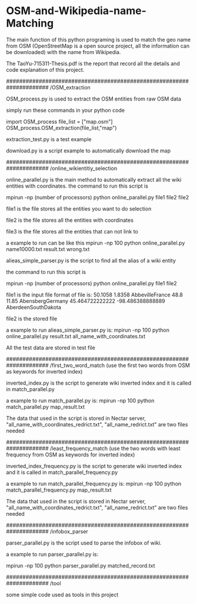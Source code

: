 # OSM-and-Wikipedia-name-Matching

The main function of this python programing is used to match the geo name from OSM (OpenStreetMap is a open source project, all the information can be downloaded) with the name from Wikipedia.

The TaoYu-715311-Thesis.pdf is the report that record all the details and code explanation of this project.

#####################################################################
/OSM_extraction

OSM_process.py is used to extract the OSM entities from raw OSM data

simply run these commands in your python code

import OSM_process
file_list = ["map.osm"]
OSM_process.OSM_extraction(file_list,"map")

extraction_test.py is a test example


download.py is a script example to automatically download the map

#####################################################################
/online_wikientitiy_selection

online_parallel.py is the main method to automatically extract all the wiki entities with coordinates. the command to run this script is 

mpirun -np (number of processors) python online_parallel.py file1 file2 file2

file1 is the file stores all the entities you want to do selection

file2 is the file stores all the entities with coordinates

file3 is the file stores all the entities that can not link to


a example to run can be like this 
mpirun -np 100 python online_parallel.py name10000.txt result.txt wrong.txt


alieas_simple_parser.py is the script to find all the alias of a wiki entity

the command to run this script is 

mpirun -np (number of processors) python online_parallel.py file1 file2

file1 is the input file
format of file is:
50.1058 1.8358 AbbevilleFrance
48.8 11.85 AbensbergGermany
45.464722222222 -98.486388888889 AberdeenSouthDakota

file2 is the stored file

a example to run alieas_simple_parser.py is:
mpirun -np 100 python online_parallel.py result.txt all_name_with_coordinates.txt

All the test data are stored in test file

#####################################################################
/first_two_word_match  (use the first two words from OSM as keywords for inverted index)

inverted_index.py is the script to generate wiki inverted index and it is called in match_parallel.py

a example to run match_parallel.py is:
mpirun -np 100 python match_parallel.py map_result.txt

The data that used in the script is stored in Nectar server, "all_name_with_coordinates_redrict.txt", "all_name_redrict.txt" are two files needed

#####################################################################
/least_frequency_match   (use the two words with least frequency from OSM as keywords for inverted index)

inverted_index_frequency.py is the script to generate wiki inverted index and it is called in match_parallel_frequency.py

a example to run match_parallel_frequency.py is:
mpirun -np 100 python match_parallel_frequency.py map_result.txt

The data that used in the script is stored in Nectar server, "all_name_with_coordinates_redrict.txt", "all_name_redrict.txt" are two files needed

#####################################################################
/infobox_parser

parser_parallel.py is the script used to parse the infobox of wiki.

a example to run parser_parallel.py is:

mpirun -np 100 python parser_parallel.py matched_record.txt

#####################################################################
/tool

some simple code used as tools in this project
